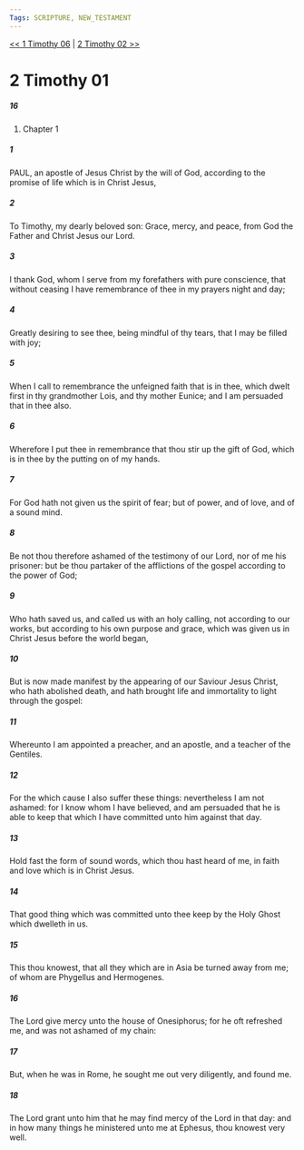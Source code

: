 ```yaml
---
Tags: SCRIPTURE, NEW_TESTAMENT
---
```


[<< 1 Timothy 06](NEW_TESTAMENT/15_1_Timothy/1_Timothy_06.md) | [2 Timothy 02 >>](NEW_TESTAMENT/16_2_Timothy/2_Timothy_02.md)

# 2 Timothy 01

##### 16
1. Chapter 1
##### 1
 PAUL, an apostle of Jesus Christ by the will of God, according to the promise of life which is in Christ Jesus,
##### 2
 To Timothy, my dearly beloved son: Grace, mercy, and peace, from God the Father and Christ Jesus our Lord.
##### 3
 I thank God, whom I serve from my forefathers with pure conscience, that without ceasing I have remembrance of thee in my prayers night and day;
##### 4
 Greatly desiring to see thee, being mindful of thy tears, that I may be filled with joy;
##### 5
 When I call to remembrance the unfeigned faith that is in thee, which dwelt first in thy grandmother Lois, and thy mother Eunice; and I am persuaded that in thee also.
##### 6
 Wherefore I put thee in remembrance that thou stir up the gift of God, which is in thee by the putting on of my hands.
##### 7
 For God hath not given us the spirit of fear; but of power, and of love, and of a sound mind.
##### 8
 Be not thou therefore ashamed of the testimony of our Lord, nor of me his prisoner: but be thou partaker of the afflictions of the gospel according to the power of God;
##### 9
 Who hath saved us, and called us with an holy calling, not according to our works, but according to his own purpose and grace, which was given us in Christ Jesus before the world began,
##### 10
 But is now made manifest by the appearing of our Saviour Jesus Christ, who hath abolished death, and hath brought life and immortality to light through the gospel:
##### 11
 Whereunto I am appointed a preacher, and an apostle, and a teacher of the Gentiles.
##### 12
 For the which cause I also suffer these things: nevertheless I am not ashamed: for I know whom I have believed, and am persuaded that he is able to keep that which I have committed unto him against that day.
##### 13
 Hold fast the form of sound words, which thou hast heard of me, in faith and love which is in Christ Jesus.
##### 14
 That good thing which was committed unto thee keep by the Holy Ghost which dwelleth in us.
##### 15
 This thou knowest, that all they which are in Asia be turned away from me; of whom are Phygellus and Hermogenes.
##### 16
 The Lord give mercy unto the house of Onesiphorus; for he oft refreshed me, and was not ashamed of my chain:
##### 17
 But, when he was in Rome, he sought me out very diligently, and found me.
##### 18
 The Lord grant unto him that he may find mercy of the Lord in that day: and in how many things he ministered unto me at Ephesus, thou knowest very well.

